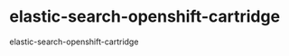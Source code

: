 elastic-search-openshift-cartridge
==================================

elastic-search-openshift-cartridge